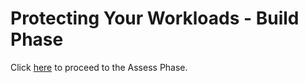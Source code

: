 # Protecting Your Workloads - Build Phase

Click [here](./assess.md) to proceed to the Assess Phase.
